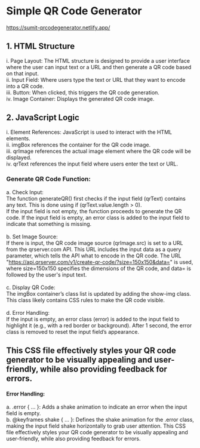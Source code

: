# Simple QR Code Generator
https://sumit-qrcodegenerator.netlify.app/
## 1. HTML Structure
i. Page Layout: The HTML structure is designed to provide a user interface where the user can input text or a URL and then generate a QR code based on that input.<br>
ii. Input Field: Where users type the text or URL that they want to encode into a QR code.<br>
iii. Button: When clicked, this triggers the QR code generation.<br>
iv. Image Container: Displays the generated QR code image.
## 2. JavaScript Logic
i. Element References: JavaScript is used to interact with the HTML elements.<br>
ii. imgBox references the container for the QR code image.<br>
iii. qrImage references the actual image element where the QR code will be displayed.<br>
iv. qrText references the input field where users enter the text or URL.
### Generate QR Code Function:
a. Check Input:<br>
The function generateQR() first checks if the input field (qrText) contains any text. This is done using if (qrText.value.length > 0).<br>
If the input field is not empty, the function proceeds to generate the QR code.
If the input field is empty, an error class is added to the input field to indicate that something is missing.<br><br>
b. Set Image Source:<br>
If there is input, the QR code image source (qrImage.src) is set to a URL from the qrserver.com API. This URL includes the input data as a query parameter, which tells the API what to encode in the QR code.
The URL "https://api.qrserver.com/v1/create-qr-code/?size=150x150&data=" is used, where size=150x150 specifies the dimensions of the QR code, and data= is followed by the user's input text.<br><br>
c. Display QR Code:<br>
The imgBox container’s class list is updated by adding the show-img class. This class likely contains CSS rules to make the QR code visible.<br><br>
d. Error Handling:<br>
If the input is empty, an error class (error) is added to the input field to highlight it (e.g., with a red border or background).
After 1 second, the error class is removed to reset the input field’s appearance.

## This CSS file effectively styles your QR code generator to be visually appealing and user-friendly, while also providing feedback for errors.
#### Error Handling:
a. .error { ... }:
Adds a shake animation to indicate an error when the input field is empty.<br>
b. @keyframes shake { ... }:
Defines the shake animation for the .error class, making the input field shake horizontally to grab user attention.
This CSS file effectively styles your QR code generator to be visually appealing and user-friendly, while also providing feedback for errors.
